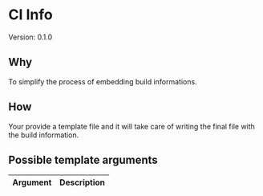 # CI Info

Version: 0.1.0
## Why
To simplify the process of embedding build informations.

## How
Your provide a template file and it will take care of writing the final file with the build information.

## Possible template arguments
| Argument | Description |
| --- | --- |


